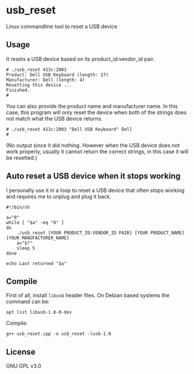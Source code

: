 # usb_reset
Linux commandline tool to reset a USB device

## Usage
It resets a USB device based on its product_id:vendor_id pair.
```
# ./usb_reset 413c:2003
Product: Dell USB Keyboard (length: 17)
Manufacturer: Dell (length: 4)
Resetting this device ...
Finished.
#
```
You can also provide the product name and manufacturer name. In this case, this program will only reset the device when both of the strings does not match what the USB device returns.
```
# ./usb_reset 413c:2003 "Dell USB Keyboard" Dell
#
```
(No output since it did nothing. However when the USB device does not work properly, usually it cannot return the correct strings, in this case it will be resetted.)

## Auto reset a USB device when it stops working
I personally use it in a loop to reset a USB device that often stops working and requires me to unplug and plug it back.
```
#!/bin/sh

a="0"
while [ "$a" -eq "0" ]
do
    ./usb_reset [YOUR PRODUCT_ID:VENDOR_ID PAIR] [YOUR PRODUCT_NAME] [YOUR MANUFACTURER_NAME]
    a="$?"
    sleep 5
done

echo Last returned "$a"
```

## Compile
First of all, install `libusb` header files. On Debian based systems the command can be:

`apt list libusb-1.0-0-dev`

Compile:

`g++ usb_reset.cpp -o usb_reset -lusb-1.0`

## License
GNU GPL v3.0
